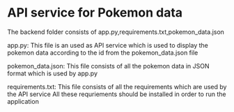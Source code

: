 # API service for Pokemon data
The backend folder consists of app.py,requirements.txt,pokemon_data.json

app.py:
    This file is an used as API service which is used to display the pokemon data according to the id from the pokemon_data.json file

pokemon_data.json:
    This file consists of all the pokemon data in JSON format which is used by app.py 

requirements.txt:
    This file consists of all the requirements which are used by the API service
    All these requriements should be installed in order to run the application
